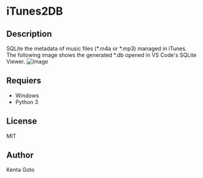 # iTunes2DB

## Description
SQLite the metadata of music files (*.m4a or *.mp3) managed in iTunes.  
The following image shows the generated *.db opened in VS Code's SQLite Viewer.
![image](https://github.com/KentaGoto/iTunes2DB/assets/10069642/b9d4d692-ced1-4af7-bc3f-9c0d70bbc97f)

## Requiers
- Windows
- Python 3

## License
MIT

## Author
Kenta Goto
